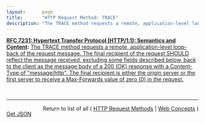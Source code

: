 ```yaml
---
layout:      page
title:       "HTTP Request Method: TRACE"
description: "The TRACE method requests a remote, application-level loop-back of the request message. The final recipient of the request SHOULD reflect the message received, excluding some fields described below, back to the client as the message body of a 200 (OK) response with a Content-Type of \"message/http\". The final recipient is either the origin server or the first server to receive a Max-Forwards value of zero (0) in the request."
---
```


**[RFC 7231: Hypertext Transfer Protocol (HTTP/1.1): Semantics and Content](/specs/IETF/RFC/7231 "The Hypertext Transfer Protocol (HTTP) is an application-level protocol for distributed, collaborative, hypertext information systems. This document defines the semantics of HTTP/1.1 messages as expressed by request methods, request header fields, response status codes, and response header fields, along with the payload of messages (metadata and body content) and mechanisms for content negotiation."):** [The TRACE method requests a remote, application-level loop-back of the request message. The final recipient of the request SHOULD reflect the message received, excluding some fields described below, back to the client as the message body of a 200 (OK) response with a Content-Type of "message/http". The final recipient is either the origin server or the first server to receive a Max-Forwards value of zero (0) in the request.](http://tools.ietf.org/html/rfc7231#section-4.3.8 "Read documentation for HTTP Request Method &#34;TRACE&#34;")

<br/>
<hr/>

<p style="float : left"><a href="TRACE.json" title="Get JSON representing this particular Web Concept">Get JSON</a></p>
<p style="text-align: right">Return to list of all ( <a href="../http-methods">HTTP Request Methods</a> | <a href="../">Web Concepts</a> )</p>
